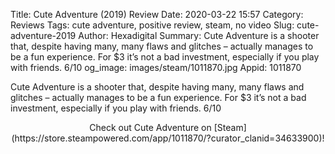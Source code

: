 Title: Cute Adventure (2019) Review
Date: 2020-03-22 15:57
Category: Reviews
Tags: cute adventure, positive review, steam, no video
Slug: cute-adventure-2019
Author: Hexadigital
Summary: Cute Adventure is a shooter that, despite having many, many flaws and glitches – actually manages to be a fun experience. For $3 it’s not a bad investment, especially if you play with friends. 6/10
og_image: images/steam/1011870.jpg
Appid: 1011870

Cute Adventure is a shooter that, despite having many, many flaws and glitches – actually manages to be a fun experience. For $3 it’s not a bad investment, especially if you play with friends. 6/10

<center>Check out Cute Adventure on [Steam](https://store.steampowered.com/app/1011870/?curator_clanid=34633900)!</center>